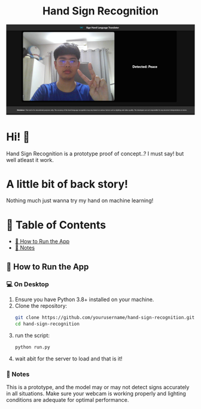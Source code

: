 <h1 align="center">Hand Sign Recognition</h1>
<img src="https://github.com/PathadonAougsk/hand-sign-recognition/blob/main/Assets/Header.png">

# Hi! 👋
Hand Sign Recognition is a prototype proof of concept..? I must say! but well atleast it work.

# A little bit of back story!
Nothing much just wanna try my hand on machine learning!

# 📖 Table of Contents
- [📍 How to Run the App](#-how-to-run-the-app)
- [📝 Notes](#-notes)

## 📍 How to Run the App
### 💻 On Desktop
1. Ensure you have Python 3.8+ installed on your machine.
2. Clone the repository:
   ```bash
   git clone https://github.com/yourusername/hand-sign-recognition.git
   cd hand-sign-recognition
3. run the script:
   ```python
   python run.py
4. wait abit for the server to load and that is it!

### 📝 Notes
This is a prototype, and the model may or may not detect signs accurately in all situations. Make sure your webcam is working properly and lighting conditions are adequate for optimal performance.
